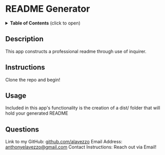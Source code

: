 # README Generator

  <details>
<summary><b>Table of Contents</b> (click to open)</summary>
<!-- MarkdownTOC -->

1. [Description:](#description)
1. [Instructions:](#instructions)
1. [Usage:](#usage)
1. [Contribution Guidelines:](#contribution-guidelines)
1. [Test Instructions:](#test-instructions)
1. [License:](#license)
1. [Questions:](#questions)

<!-- /MarkdownTOC -->
</details>

  
  ## Description
  This app constructs a professional readme through use of inquirer.
  ## Instructions
  Clone the repo and begin!
  ## Usage
  Included in this app's functionality is the creation of a dist/ folder that will hold your generated README
  ## Questions 
  Link to my GitHub: [github.com/alavezzo](https://github.com/alavezzo)
  Email Address: anthonyelavezzo@gmail.com
  Contact Instructions: Reach out via Email!
